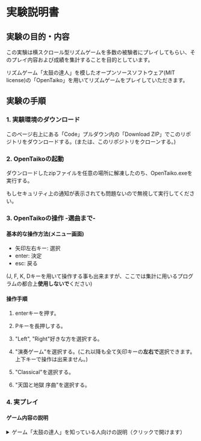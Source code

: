 # 実験説明書

## 実験の目的・内容

この実験は横スクロール型リズムゲームを多数の被験者にプレイしてもらい、そのプレイ内容および成績を集計することを目的としています。

リズムゲーム「太鼓の達人」を模したオープンソースソフトウェア(MIT license)の「OpenTaiko」を用いてリズムゲームをプレイしていただきます。

## 実験の手順

### 1. 実験環境のダウンロード

このページ右上にある「Code」プルダウン内の「Download ZIP」でこのリポジトリをダウンロードする。(または、このリポジトリをクローンする。)

### 2. OpenTaikoの起動

ダウンロードしたzipファイルを任意の場所に解凍したのち、OpenTaiko.exeを実行する。

もしセキュリティ上の通知が表示されても問題ないので無視して実行してください。

### 3. OpenTaikoの操作 -選曲まで-

#### 基本的な操作方法(メニュー画面)

* 矢印左右キー: 選択
* enter: 決定
* esc: 戻る

(J, F, K, Dキーを用いて操作する事も出来ますが、ここでは集計に用いるプログラムの都合上**使用しないで**ください)

#### 操作手順

1. enterキーを押す。

2. Pキーを長押しする。

3. "Left", "Right"好きな方を選択する。

4. "演奏ゲーム"を選択する。(これ以降も全て矢印キーの**左右で**選択できます。上下キーで操作は出来ません。)

5. "Classical"を選択する。

6. "天国と地獄 序曲"を選択する。

### 4. 実プレイ

#### ゲーム内容の説明

<details><summary>ゲーム「太鼓の達人」を知っている人向けの説明（クリックで開けます）</summary>

「太鼓の達人」を模したゲームをプレイしていただきます。


</details>